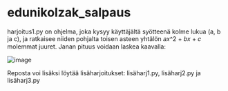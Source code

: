 # edunikolzak_salpaus
harjoitus1.py on ohjelma, joka kysyy käyttäjältä syötteenä kolme lukua (a, b ja c), ja ratkaisee niiden pohjalta toisen asteen yhtälön 𝑎𝑥^2 + 𝑏𝑥 + 𝑐 molemmat juuret. Janan pituus voidaan laskea kaavalla:

![image](https://github.com/Ryanairy55/edunikolzak_salpaus/assets/62998707/d09512ee-275d-4e21-8855-d0e96a512dd4)

Reposta voi lisäksi löytää lisäharjoitukset: lisäharj1.py, lisäharj2.py ja lisäharj3.py
